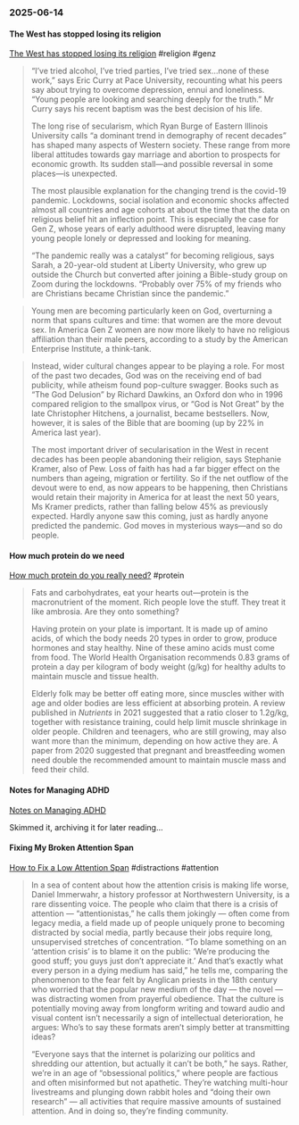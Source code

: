 ### 2025-06-14
#### The West has stopped losing its religion
[The West has stopped losing its religion](https://www.economist.com/international/2025/06/12/why-the-west-has-stopped-losing-its-religion) #religion #genz 

> “I’ve tried alcohol, I’ve tried parties, I’ve tried sex...none of these work,” says Eric Curry at Pace University, recounting what his peers say about trying to overcome depression, ennui and loneliness. “Young people are looking and searching deeply for the truth.” Mr Curry says his recent baptism was the best decision of his life.
> 
> The long rise of secularism, which Ryan Burge of Eastern Illinois University calls “a dominant trend in demography of recent decades” has shaped many aspects of Western society. These range from more liberal attitudes towards gay marriage and abortion to prospects for economic growth. Its sudden stall—and possible reversal in some places—is unexpected.
> 
> The most plausible explanation for the changing trend is the covid-19 pandemic. Lockdowns, social isolation and economic shocks affected almost all countries and age cohorts at about the time that the data on religious belief hit an inflection point. This is especially the case for Gen Z, whose years of early adulthood were disrupted, leaving many young people lonely or depressed and looking for meaning.
> 
> “The pandemic really was a catalyst” for becoming religious, says Sarah, a 20-year-old student at Liberty University, who grew up outside the Church but converted after joining a Bible-study group on Zoom during the lockdowns. “Probably over 75% of my friends who are Christians became Christian since the pandemic.”


> Young men are becoming particularly keen on God, overturning a norm that spans cultures and time: that women are the more devout sex. In America Gen Z women are now more likely to have no religious affiliation than their male peers, according to a study by the American Enterprise Institute, a think-tank.


> Instead, wider cultural changes appear to be playing a role. For most of the past two decades, God was on the receiving end of bad publicity, while atheism found pop-culture swagger. Books such as “The God Delusion” by Richard Dawkins, an Oxford don who in 1996 compared religion to the smallpox virus, or “God is Not Great” by the late Christopher Hitchens, a journalist, became bestsellers. Now, however, it is sales of the Bible that are booming (up by 22% in America last year).
>
> The most important driver of secularisation in the West in recent decades has been people abandoning their religion, says Stephanie Kramer, also of Pew. Loss of faith has had a far bigger effect on the numbers than ageing, migration or fertility. So if the net outflow of the devout were to end, as now appears to be happening, then Christians would retain their majority in America for at least the next 50 years, Ms Kramer predicts, rather than falling below 45% as previously expected. Hardly anyone saw this coming, just as hardly anyone predicted the pandemic. God moves in mysterious ways—and so do people.

#### How much protein do we need
[How much protein do you really need?](https://www.economist.com/science-and-technology/2025/06/06/how-much-protein-do-you-really-need) #protein 

> Fats and carbohydrates, eat your hearts out—protein is the macronutrient of the moment. Rich people love the stuff. They treat it like ambrosia. Are they onto something?
> 
> Having protein on your plate is important. It is made up of amino acids, of which the body needs 20 types in order to grow, produce hormones and stay healthy. Nine of these amino acids must come from food. The World Health Organisation recommends 0.83 grams of protein a day per kilogram of body weight (g/kg) for healthy adults to maintain muscle and tissue health.
> 
> Elderly folk may be better off eating more, since muscles wither with age and older bodies are less efficient at absorbing protein. A review published in _Nutrients_ in 2021 suggested that a ratio closer to 1.2g/kg, together with resistance training, could help limit muscle shrinkage in older people. Children and teenagers, who are still growing, may also want more than the minimum, depending on how active they are. A paper from 2020 suggested that pregnant and breastfeeding women need double the recommended amount to maintain muscle mass and feed their child.

#### Notes for Managing ADHD
[Notes on Managing ADHD](https://borretti.me/article/notes-on-managing-adhd)

Skimmed it, archiving it for later reading…

#### Fixing My Broken Attention Span
[How to Fix a Low Attention Span](http://archive.today/iNHjQ) #distractions #attention 

> In a sea of content about how the attention crisis is making life worse, Daniel Immerwahr, a history professor at Northwestern University, is a rare dissenting voice. The people who claim that there is a crisis of attention — “attentionistas,” he calls them jokingly — often come from legacy media, a field made up of people uniquely prone to becoming distracted by social media, partly because their jobs require long, unsupervised stretches of concentration. “To blame something on an ‘attention crisis’ is to blame it on the public: ‘We’re producing the good stuff; you guys just don’t appreciate it.’ And that’s exactly what every person in a dying medium has said,” he tells me, comparing the phenomenon to the fear felt by Anglican priests in the 18th century who worried that the popular new medium of the day — the novel — was distracting women from prayerful obedience. That the culture is potentially moving away from longform writing and toward audio and visual content isn’t necessarily a sign of intellectual deterioration, he argues: Who’s to say these formats aren’t simply better at transmitting ideas?
> 
> “Everyone says that the internet is polarizing our politics and shredding our attention, but actually it can’t be both,” he says. Rather, we’re in an age of “obsessional politics,” where people are factious and often misinformed but not apathetic. They’re watching multi-hour livestreams and plunging down rabbit holes and “doing their own research” — all activities that require massive amounts of sustained attention. And in doing so, they’re finding community.